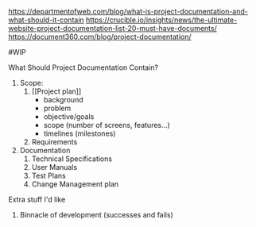 https://departmentofweb.com/blog/what-is-project-documentation-and-what-should-it-contain
https://crucible.io/insights/news/the-ultimate-website-project-documentation-list-20-must-have-documents/
https://document360.com/blog/project-documentation/

#WIP

What Should Project Documentation Contain?
1. Scope: 
	1. [[Project plan]]
		- background
		- problem
		- objective/goals
		- scope (number of screens, features...)
		- timelines (milestones)
	2. Requirements
2. Documentation
	1. Technical Specifications
	2. User Manuals
	3. Test Plans
	4. Change Management plan

Extra stuff I'd like
1. Binnacle of development (successes and fails)
